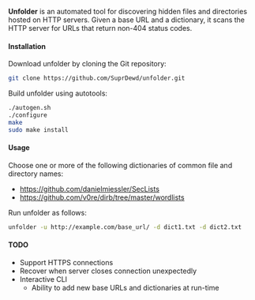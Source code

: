 **Unfolder** is an automated tool for discovering hidden files and directories
hosted on HTTP servers. Given a base URL and a dictionary, it scans the HTTP
server for URLs that return non-404 status codes.

#### Installation
Download unfolder by cloning the Git repository:
~~~ bash
git clone https://github.com/SuprDewd/unfolder.git
~~~

Build unfolder using autotools:
~~~ bash
./autogen.sh
./configure
make
sudo make install
~~~

#### Usage

Choose one or more of the following dictionaries of common file and directory names:
- https://github.com/danielmiessler/SecLists
- https://github.com/v0re/dirb/tree/master/wordlists

Run unfolder as follows:
~~~ bash
unfolder -u http://example.com/base_url/ -d dict1.txt -d dict2.txt
~~~

#### TODO
- Support HTTPS connections
- Recover when server closes connection unexpectedly
- Interactive CLI
    - Ability to add new base URLs and dictionaries at run-time

